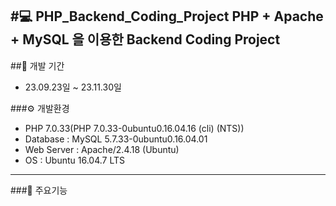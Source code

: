 #💻 PHP_Backend_Coding_Project
PHP + Apache + MySQL 을 이용한 Backend Coding Project
---

##📆 개발 기간
* 23.09.23일 ~ 23.11.30일

###⚙ 개발환경
* PHP 7.0.33(PHP 7.0.33-0ubuntu0.16.04.16 (cli) (NTS))
* Database : MySQL 5.7.33-0ubuntu0.16.04.01
* Web Server : Apache/2.4.18 (Ubuntu)
* OS : Ubuntu 16.04.7 LTS
---

###📌 주요기능


